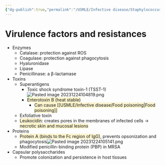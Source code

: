 ```yaml
---
{"dg-publish":true,"permalink":"/USMLE/Infective disease/Staphylococcus aureus/"}
---
```


# Virulence factors and resistances
- Enzymes
	- Catalase: protection against ROS
	- Coagulase: protection against phagocytosis
	- Hyaluronidase
	- Lipase
	- Penicillinase: a β-lactamase
- Toxins
	- Superantigens
		- Toxic shock syndrome toxin-1 (TSST-1)![Pasted image 20231224104819.png](/img/user/appendix/Pasted%20image%2020231224104819.png)
		- <span style="background:rgba(240, 200, 0, 0.2)">Enterotoxin B (heat stable)</span>
			- <span style="background:rgba(240, 200, 0, 0.2)">Can cause [[USMLE/Infective disease/Food poisoning\|Food poisoning]]</span>
	- Exfoliative toxin
	- <span style="background:rgba(240, 200, 0, 0.2)">Leukocidin</span>: creates pores in the membranes of infected cells → <span style="background:rgba(240, 200, 0, 0.2)">necrotic skin and mucosal lesions</span>
- Proteins
	- <span style="background:rgba(240, 200, 0, 0.2)">Protein A (binds to the Fc region of IgG)</span>, prevents opsonization and phagocytosis![Pasted image 20231224105141.png](/img/user/appendix/Pasted%20image%2020231224105141.png)
	- Modified penicillin-binding protein (PBP) in MRSA
- Capsular polysaccharides
	- Promote colonization and persistence in host tissues

